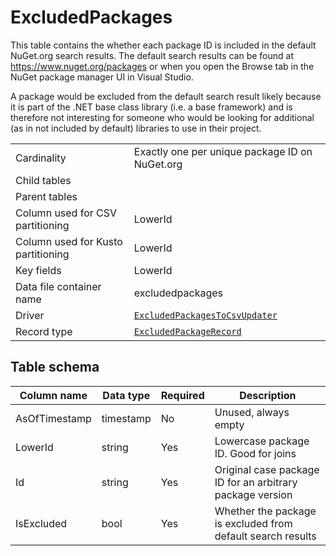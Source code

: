 # ExcludedPackages

This table contains the whether each package ID is included in the default NuGet.org search results. The default search
results can be found at https://www.nuget.org/packages or when you open the Browse tab in the NuGet package manager UI
in Visual Studio.

A package would be excluded from the default search result likely because it is part of the .NET base class library
(i.e. a base framework) and is therefore not interesting for someone who would be looking for additional (as in not
included by default) libraries to use in their project.

|                                    |                                                                                                                                  |
| ---------------------------------- | -------------------------------------------------------------------------------------------------------------------------------- |
| Cardinality                        | Exactly one per unique package ID on NuGet.org                                                                                   |
| Child tables                       |                                                                                                                                  |
| Parent tables                      |                                                                                                                                  |
| Column used for CSV partitioning   | LowerId                                                                                                                          |
| Column used for Kusto partitioning | LowerId                                                                                                                          |
| Key fields                         | LowerId                                                                                                                          |
| Data file container name           | excludedpackages                                                                                                                 |
| Driver                             | [`ExcludedPackagesToCsvUpdater`](../../src/Worker.Logic/MessageProcessors/ExcludedPackagesToCsv/ExcludedPackagesToCsvUpdater.cs) |
| Record type                        | [`ExcludedPackageRecord`](../../src/Worker.Logic/MessageProcessors/ExcludedPackagesToCsv/ExcludedPackageRecord.cs)               |

## Table schema

| Column name   | Data type | Required | Description                                                 |
| ------------- | --------- | -------- | ----------------------------------------------------------- |
| AsOfTimestamp | timestamp | No       | Unused, always empty                                        |
| LowerId       | string    | Yes      | Lowercase package ID. Good for joins                        |
| Id            | string    | Yes      | Original case package ID for an arbitrary package version   |
| IsExcluded    | bool      | Yes      | Whether the package is excluded from default search results |

